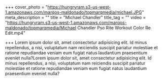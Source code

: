 +++
cover_photo = "https://hungryram.s3-us-west-1.amazonaws.com/marqos-maldonado/topmarqmedia/michael.JPG"
meta_description = ""
title = "Michael Chandler"
title_tag = ""
video = "https://hungryram.s3-us-west-1.amazonaws.com/marqos-maldonado/topmarqmedia/Michael Chandler Pso Rite Workout Color Re Edit.mp4"

+++
Lorem ipsum dolor sit, amet consectetur adipisicing elit. Id minus repellendus, a nisi, voluptatum nam reiciendis suscipit pariatur molestiae et ratione repudiandae veniam eum fugiat natus laudantium praesentium eveniet nulla?Lorem ipsum dolor sit, amet consectetur adipisicing elit. Id minus repellendus, a nisi, voluptatum nam reiciendis suscipit pariatur molestiae et ratione repudiandae veniam eum fugiat natus laudantium praesentium eveniet nulla?